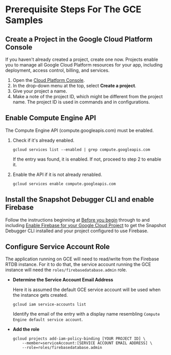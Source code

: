 # Prerequisite Steps For The GCE Samples

## Create a Project in the Google Cloud Platform Console

If you haven't already created a project, create one now. Projects enable you to
manage all Google Cloud Platform resources for your app, including deployment,
access control, billing, and services.

1. Open the [Cloud Platform Console][cloud-console].
1. In the drop-down menu at the top, select **Create a project**.
1. Give your project a name.
1. Make a note of the project ID, which might be different from the project
   name. The project ID is used in commands and in configurations.

[cloud-console]: https://console.cloud.google.com/

## Enable Compute Engine API

The Compute Engine API (compute.googleapis.com) must be enabled.

1. Check if it's already enabled.

    ```
    gcloud services list --enabled | grep compute.googleapis.com
    ```

    If the entry was found, it is enabled. If not, proceed to step 2 to enable
    it.

2. Enable the API if it is not already renabled.

    ```
    gcloud services enable compute.googleapis.com
    ```

## Install the Snapshot Debugger CLI and enable Firebase

Follow the instructions beginning at [Before you
begin](../README.md#before-you-begin) through to and including [Enable
Firebase for your Google Cloud
Project](../README.md#enable-firebase-for-your-google-cloud-project) to
get the Snapshot Debugger CLI installed and your project configured to use
Firebase.

## Configure Service Account Role

The application running on GCE will need to read/write from the Firebase RTDB
instance. For it to do that, the service account running the GCE instance will
need the `roles/firebasedatabase.admin` role.

* **Determine the Service Account Email Address**

    Here it is assumed the default GCE service account will be used when the
    instance gets created.

    ```
    gcloud iam service-accounts list
    ```

    Identify the email of the entry with a display name resembling `Compute
    Engine default service account`.

* **Add the role**

    ```
    gcloud projects add-iam-policy-binding [YOUR PROJECT ID] \
        --member=serviceAccount:[SERVICE ACCOUNT EMAIL ADDRESS] \
        --role=roles/firebasedatabase.admin
    ```
